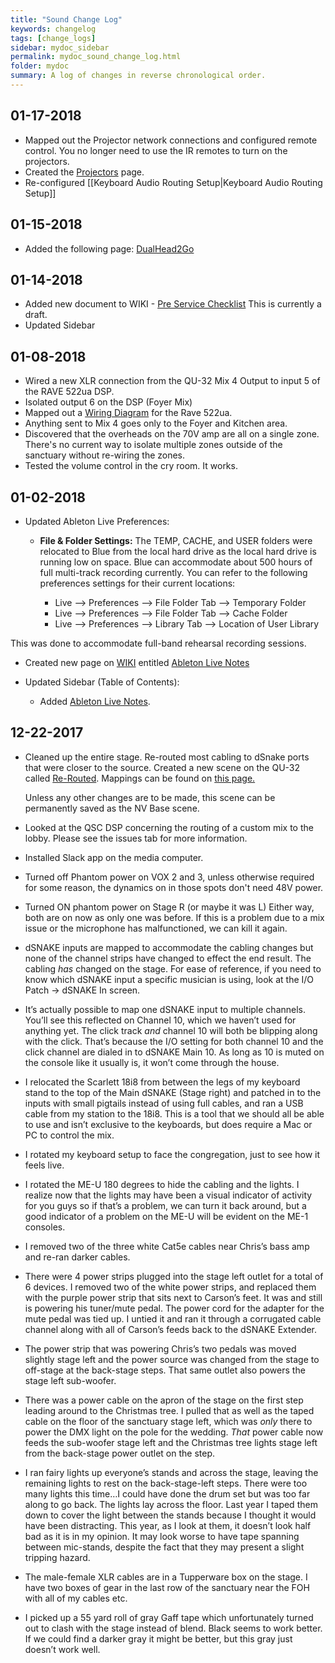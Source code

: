 ```yaml
---
title: "Sound Change Log"
keywords: changelog
tags: [change_logs]
sidebar: mydoc_sidebar
permalink: mydoc_sound_change_log.html
folder: mydoc
summary: A log of changes in reverse chronological order.
---
```


## 01-17-2018

- Mapped out the Projector network connections and configured remote control.  You no longer need to use the IR remotes to turn on the projectors.
- Created the [Projectors](https://github.com/NewValleyChurch/Infrastructure/wiki/Projectors) page.
- Re-configured [[Keyboard Audio Routing Setup|Keyboard Audio Routing Setup]]

## 01-15-2018

- Added the following page:  [DualHead2Go](https://github.com/NewValleyChurch/Infrastructure/wiki/DualHead2Go)

## 01-14-2018

- Added new document to WIKI - [Pre Service Checklist](https://github.com/NewValleyChurch/Infrastructure/wiki/Pre-Service-Checklist)  This is currently a draft.
- Updated Sidebar

## 01-08-2018

- Wired a new XLR connection from the QU-32 Mix 4 Output to input 5 of the RAVE 522ua DSP.
- Isolated output 6 on the DSP (Foyer Mix)
- Mapped out a [Wiring Diagram](https://github.com/NewValleyChurch/Infrastructure-docs/blob/master/Worship-Ministries/Sound/Audio%20Hardware/DSP-Wiring-Diagram.md#wiring-diagram) for the Rave 522ua.
- Anything sent to Mix 4 goes only to the Foyer and Kitchen area.
- Discovered that the overheads on the 70V amp are all on a single zone.  There's no current way to isolate multiple zones outside of the sanctuary without re-wiring the zones.
- Tested the volume control in the cry room.  It works.


## 01-02-2018

- Updated Ableton Live Preferences:

  - **File & Folder Settings:** The TEMP, CACHE, and USER folders were relocated to Blue from the local hard drive as the local hard drive is running low on space.  Blue can accommodate about 500 hours of full multi-track recording currently.  You can refer to the following preferences settings for their current locations:

    - Live --> Preferences --> File Folder Tab --> Temporary Folder
    - Live --> Preferences --> File Folder Tab --> Cache Folder
    - Live --> Preferences --> Library Tab --> Location of User Library

This was done to accommodate full-band rehearsal recording sessions.

- Created new page on [WIKI](https://github.com/NewValleyChurch/Infrastructure/wiki) entitled [Ableton Live Notes](https://github.com/NewValleyChurch/Infrastructure/wiki/Ableton-Live-Notes)

- Updated Sidebar (Table of Contents):

  - Added [Ableton Live Notes](https://github.com/NewValleyChurch/Infrastructure/wiki/Ableton-Live-Notes).


## 12-22-2017

- Cleaned up the entire stage.  Re-routed most cabling to dSnake ports that were closer to the source.  Created a new scene on the QU-32 called [Re-Routed](https://github.com/NewValleyChurch/Infrastructure/wiki/QU-32-FOH-Setup).  Mappings can be found on [this page.](https://github.com/NewValleyChurch/Infrastructure/wiki/QU-32-FOH-Setup)

  Unless any other changes are to be made, this scene can be permanently saved as the NV Base scene.

- Looked at the QSC DSP concerning the routing of a custom mix to the lobby.  Please see the issues tab for more information.

- Installed Slack app on the media computer.

- Turned off Phantom power on VOX 2 and 3, unless otherwise required for some reason, the dynamics on in those spots don't need 48V power.

- Turned ON phantom power on Stage R (or maybe it was L)  Either way, both are on now as only one was before.  If this is a problem due to a mix issue or the microphone has malfunctioned, we can kill it again.

- dSNAKE inputs are mapped to accommodate the cabling changes but none of the channel strips have changed to effect the end result.  The cabling _has_ changed on the stage.  For ease of reference, if you need to know which dSNAKE input a specific musician is using, look at the I/O Patch -> dSNAKE In screen.

- It’s actually possible to map one dSNAKE input to multiple channels.  You’ll see this reflected on Channel 10, which we haven’t used for anything yet.  The click track _and_ channel 10 will both be blipping along with the click.  That’s because the I/O setting for both channel 10 and the click channel are dialed in to dSNAKE Main 10.  As long as 10 is muted on the console like it usually is, it won’t come through the house.

- I relocated the Scarlett 18i8 from between the legs of my keyboard stand to the top of the Main dSNAKE (Stage right) and patched in to the inputs with small pigtails instead of using full cables, and ran a USB cable from my station to the 18i8.  This is a tool that we should all be able to use and isn’t exclusive to the keyboards, but does require a Mac or PC to control the mix.

- I rotated my keyboard setup to face the congregation, just to see how it feels live.

- I rotated the ME-U 180 degrees to hide the cabling and the lights.  I realize now that the lights may have been a visual indicator of activity for you guys so if that’s a problem, we can turn it back around, but a good indicator of a problem on the ME-U will be evident on the ME-1 consoles.

- I removed two of the three white Cat5e cables near Chris’s bass amp and re-ran darker cables.

- There were 4 power strips plugged into the stage left outlet for a total of 6 devices.  I removed two of the white power strips, and replaced them with the purple power strip that sits next to Carson’s feet.  It was and still is powering his tuner/mute pedal.  The power cord for the adapter for the mute pedal was tied up.  I untied it and ran it through a corrugated cable channel along with all of Carson’s feeds back to the dSNAKE Extender.  

- The power strip that was powering Chris’s two pedals was moved slightly stage left and the power source was changed from the stage to off-stage at the back-stage steps.  That same outlet also powers the stage left sub-woofer.

- There was a power cable on the apron of the stage on the first step leading around to the Christmas tree.  I pulled that as well as the taped cable on the floor of the sanctuary stage left, which was _only_ there to power the DMX light on the pole for the wedding.  _That_ power cable now feeds the sub-woofer stage left and the Christmas tree lights stage left from the back-stage power outlet on the step.

-  I ran fairy lights up everyone’s stands and across the stage, leaving the remaining lights to rest on the back-stage-left steps.  There were too many lights this time…I could have done the drum set but was too far along to go back.  The lights lay across the floor.  Last year I taped them down to cover the light between the stands because I thought it would have been distracting.  This year, as I look at them, it doesn’t look half bad as it is in my opinion.  It may look worse to have tape spanning between mic-stands, despite the fact that they may present a slight tripping hazard.

-  The male-female XLR cables are in a Tupperware box on the stage.  I have two boxes of gear in the last row of the sanctuary near the FOH with all of my cables etc.

-  I picked up a 55 yard roll of gray Gaff tape which unfortunately turned out to clash with the stage instead of blend.  Black seems to work better.  If we could find a darker gray it might be better, but this gray just doesn’t work well.
